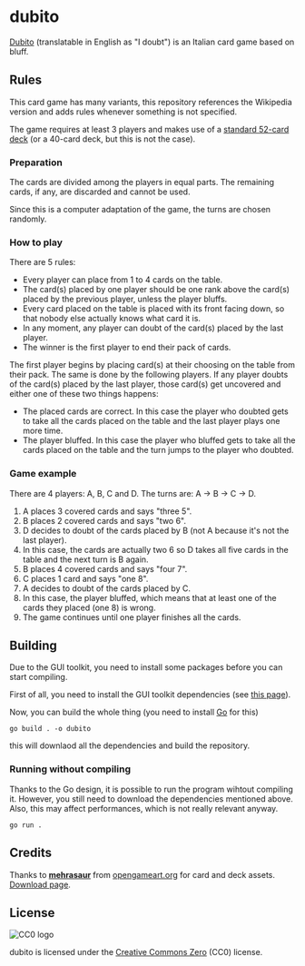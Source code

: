 # dubito

[Dubito](https://it.wikipedia.org/wiki/Dubito) (translatable in English as "I doubt") is an Italian card game based on bluff.

## Rules

This card game has many variants, this repository references the Wikipedia version and adds rules whenever something is not specified.

The game requires at least 3 players and makes use of a [standard 52-card deck](https://en.wikipedia.org/wiki/Standard_52-card_deck) (or a 40-card deck, but this is not the case).

### Preparation

The cards are divided among the players in equal parts. The remaining cards, if any, are discarded and cannot be used.

Since this is a computer adaptation of the game, the turns are chosen randomly.

### How to play

There are 5 rules:

- Every player can place from 1 to 4 cards on the table.
- The card(s) placed by one player should be one rank above the card(s) placed by the previous player, unless the player bluffs.
- Every card placed on the table is placed with its front facing down, so that nobody else actually knows what card it is.
- In any moment, any player can doubt of the card(s) placed by the last player.
- The winner is the first player to end their pack of cards.

The first player begins by placing card(s) at their choosing on the table from their pack. The same is done by the following players. If any player doubts of the card(s) placed by the last player, those card(s) get uncovered and either one of these two things happens:

- The placed cards are correct. In this case the player who doubted gets to take all the cards placed on the table and the last player plays one more time.
- The player bluffed. In this case the player who bluffed gets to take all the cards placed on the table and the turn jumps to the player who doubted.

### Game example

There are 4 players: A, B, C and D. The turns are: A -> B -> C -> D.

1. A places 3 covered cards and says "three 5".
2. B places 2 covered cards and says "two 6".
3. D decides to doubt of the cards placed by B (not A because it's not the last player).
4. In this case, the cards are actually two 6 so D takes all five cards in the table and the next turn is B again.
5. B places 4 covered cards and says "four 7".
6. C places 1 card and says "one 8".
7. A decides to doubt of the cards placed by C.
8. In this case, the player bluffed, which means that at least one of the cards they placed (one 8) is wrong.
9. The game continues until one player finishes all the cards.

## Building

Due to the GUI toolkit, you need to install some packages before you can start compiling.

First of all, you need to install the GUI toolkit dependencies (see [this page](https://developer.fyne.io/started/#prerequisites)).

Now, you can build the whole thing (you need to install [Go](https://go.dev/dl/) for this)

```
go build . -o dubito
```

this will downlaod all the dependencies and build the repository.

### Running without compiling

Thanks to the Go design, it is possible to run the program wihtout compiling it. However, you still need to download the dependencies mentioned above. Also, this may affect performances, which is not really relevant anyway.

```
go run .
```

## Credits

Thanks to [**mehrasaur**](https://opengameart.org/users/mehrasaur) from [opengameart.org](https://opengameart.org) for card and deck assets. [Download page](https://opengameart.org/content/playing-card-assets-52-cards-deck-chips).

## License

![CC0 logo](https://mirrors.creativecommons.org/presskit/buttons/88x31/svg/cc-zero.svg)

dubito is licensed under the [Creative Commons Zero](https://en.wikipedia.org/wiki/Creative_Commons_license#Zero_/_public_domain) (CC0) license.
